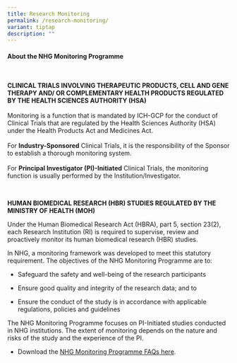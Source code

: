 ```yaml
---
title: Research Monitoring
permalink: /research-monitoring/
variant: tiptap
description: ""
---
```

<h4><strong>About the NHG Monitoring Programme</strong></h4>
<p>&nbsp;&nbsp;</p>
<p><strong>CLINICAL TRIALS INVOLVING THERAPEUTIC PRODUCTS, CELL AND GENE THERAPY AND/ OR COMPLEMENTARY HEALTH PRODUCTS REGULATED BY THE HEALTH SCIENCES AUTHORITY (HSA)</strong>
<br>
<br>Monitoring is a function that is mandated by ICH-GCP for the conduct of
Clinical Trials that are regulated by the Health Sciences Authority (HSA)
under the Health Products Act and Medicines Act.
<br>
<br>For <strong>Industry-Sponsored</strong> Clinical Trials, it is the responsibility
of the Sponsor to establish a thorough monitoring system.
<br>
<br>For <strong>Principal Investigator (PI)-Initiated</strong> Clinical Trials,
the monitoring function is usually performed by the Institution/Investigator.</p>
<p>&nbsp;</p>
<p><strong>HUMAN BIOMEDICAL RESEARCH (HBR) STUDIES REGULATED BY THE MINISTRY OF HEALTH (MOH)</strong>
</p>
<p>Under the Human Biomedical Research Act (HBRA), part 5, section 23(2),
each Research Institution (RI) is required to supervise, review and proactively
monitor its human biomedical research (HBR) studies.&nbsp;</p>
<p>In NHG, a monitoring framework was developed to meet this statutory requirement.
The objectives of the NHG Monitoring Programme are to:</p>
<ul data-tight="true" class="tight">
<li>
<p>Safeguard the safety and well-being of the research participants</p>
</li>
<li>
<p>Ensure good quality and integrity of the research data; and to</p>
</li>
<li>
<p>Ensure the conduct of the study is in accordance with applicable regulations,
policies and guidelines</p>
</li>
</ul>
<p>The NHG Monitoring Programme focuses on PI-Initiated studies conducted
in NHG institutions. The extent of monitoring depends on the nature and
risks of the study and the experience of the PI.</p>
<ul data-tight="true" class="tight">
<li>
<p>Download the <a href="/files/Quality/NHG_Monitoring_Programme_FAQ.pdf" rel="noopener noreferrer nofollow" target="_blank">NHG Monitoring Programme FAQs here</a>.</p>
</li>
</ul>
<p></p>